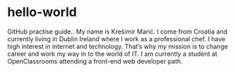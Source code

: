 # hello-world
GitHub practise guide..
My name is Krešimir Marić. I come from Croatia and currently living in Dublin Ireland where I work as a professional chef. I have high interest in internet and technology. That’s why my mission is to change career and work my way in to the world of IT. I am currently a student at OpenClassrooms attending a front-end web developer path. 
